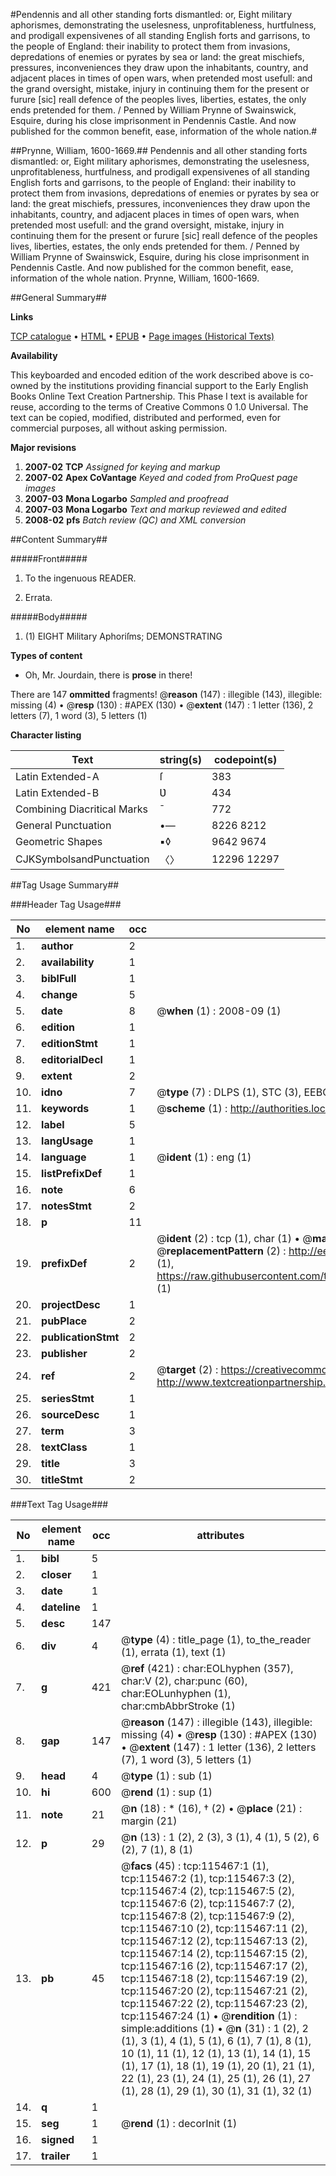 #Pendennis and all other standing forts dismantled: or, Eight military aphorismes, demonstrating the uselesness, unprofitableness, hurtfulness, and prodigall expensivenes of all standing English forts and garrisons, to the people of England: their inability to protect them from invasions, depredations of enemies or pyrates by sea or land: the great mischiefs, pressures, inconveniences they draw upon the inhabitants, country, and adjacent places in times of open wars, when pretended most usefull: and the grand oversight, mistake, injury in continuing them for the present or furure [sic] reall defence of the peoples lives, liberties, estates, the only ends pretended for them. / Penned by William Prynne of Swainswick, Esquire, during his close imprisonment in Pendennis Castle. And now published for the common benefit, ease, information of the whole nation.#

##Prynne, William, 1600-1669.##
Pendennis and all other standing forts dismantled: or, Eight military aphorismes, demonstrating the uselesness, unprofitableness, hurtfulness, and prodigall expensivenes of all standing English forts and garrisons, to the people of England: their inability to protect them from invasions, depredations of enemies or pyrates by sea or land: the great mischiefs, pressures, inconveniences they draw upon the inhabitants, country, and adjacent places in times of open wars, when pretended most usefull: and the grand oversight, mistake, injury in continuing them for the present or furure [sic] reall defence of the peoples lives, liberties, estates, the only ends pretended for them. / Penned by William Prynne of Swainswick, Esquire, during his close imprisonment in Pendennis Castle. And now published for the common benefit, ease, information of the whole nation.
Prynne, William, 1600-1669.

##General Summary##

**Links**

[TCP catalogue](http://www.ota.ox.ac.uk/tcp/)  • 
[HTML](http://tei.it.ox.ac.uk/tcp/Texts-HTML/free/A91/A91238.html)  • 
[EPUB](http://tei.it.ox.ac.uk/tcp/Texts-EPUB/free/A91/A91238.epub) • 
[Page images (Historical Texts)](https://data.historicaltexts.jisc.ac.uk/view?pubId=eebo-99863277e&pageId=eebo-99863277e-115467-1)

**Availability**

This keyboarded and encoded edition of the
	       work described above is co-owned by the institutions
	       providing financial support to the Early English Books
	       Online Text Creation Partnership. This Phase I text is
	       available for reuse, according to the terms of Creative
	       Commons 0 1.0 Universal. The text can be copied,
	       modified, distributed and performed, even for
	       commercial purposes, all without asking permission.

**Major revisions**

1. __2007-02__ __TCP__ *Assigned for keying and markup*
1. __2007-02__ __Apex CoVantage__ *Keyed and coded from ProQuest page images*
1. __2007-03__ __Mona Logarbo__ *Sampled and proofread*
1. __2007-03__ __Mona Logarbo__ *Text and markup reviewed and edited*
1. __2008-02__ __pfs__ *Batch review (QC) and XML conversion*

##Content Summary##

#####Front#####

1. To the ingenuous READER.

1. Errata.

#####Body#####

1. (1) EIGHT Military Aphoriſms; DEMONSTRATING

**Types of content**

  * Oh, Mr. Jourdain, there is **prose** in there!

There are 147 **ommitted** fragments! 
 @__reason__ (147) : illegible (143), illegible: missing (4)  •  @__resp__ (130) : #APEX (130)  •  @__extent__ (147) : 1 letter (136), 2 letters (7), 1 word (3), 5 letters (1)

**Character listing**


|Text|string(s)|codepoint(s)|
|---|---|---|
|Latin Extended-A|ſ|383|
|Latin Extended-B|Ʋ|434|
|Combining             Diacritical Marks|̄|772|
|General Punctuation|•—|8226 8212|
|Geometric Shapes|▪◊|9642 9674|
|CJKSymbolsandPunctuation|〈〉|12296 12297|

##Tag Usage Summary##

###Header Tag Usage###

|No|element name|occ|attributes|
|---|---|---|---|
|1.|__author__|2||
|2.|__availability__|1||
|3.|__biblFull__|1||
|4.|__change__|5||
|5.|__date__|8| @__when__ (1) : 2008-09 (1)|
|6.|__edition__|1||
|7.|__editionStmt__|1||
|8.|__editorialDecl__|1||
|9.|__extent__|2||
|10.|__idno__|7| @__type__ (7) : DLPS (1), STC (3), EEBO-CITATION (1), PROQUEST (1), VID (1)|
|11.|__keywords__|1| @__scheme__ (1) : http://authorities.loc.gov/ (1)|
|12.|__label__|5||
|13.|__langUsage__|1||
|14.|__language__|1| @__ident__ (1) : eng (1)|
|15.|__listPrefixDef__|1||
|16.|__note__|6||
|17.|__notesStmt__|2||
|18.|__p__|11||
|19.|__prefixDef__|2| @__ident__ (2) : tcp (1), char (1)  •  @__matchPattern__ (2) : ([0-9\-]+):([0-9IVX]+) (1), (.+) (1)  •  @__replacementPattern__ (2) : http://eebo.chadwyck.com/downloadtiff?vid=$1&page=$2 (1), https://raw.githubusercontent.com/textcreationpartnership/Texts/master/tcpchars.xml#$1 (1)|
|20.|__projectDesc__|1||
|21.|__pubPlace__|2||
|22.|__publicationStmt__|2||
|23.|__publisher__|2||
|24.|__ref__|2| @__target__ (2) : https://creativecommons.org/publicdomain/zero/1.0/ (1), http://www.textcreationpartnership.org/docs/. (1)|
|25.|__seriesStmt__|1||
|26.|__sourceDesc__|1||
|27.|__term__|3||
|28.|__textClass__|1||
|29.|__title__|3||
|30.|__titleStmt__|2||


###Text Tag Usage###

|No|element name|occ|attributes|
|---|---|---|---|
|1.|__bibl__|5||
|2.|__closer__|1||
|3.|__date__|1||
|4.|__dateline__|1||
|5.|__desc__|147||
|6.|__div__|4| @__type__ (4) : title_page (1), to_the_reader (1), errata (1), text (1)|
|7.|__g__|421| @__ref__ (421) : char:EOLhyphen (357), char:V (2), char:punc (60), char:EOLunhyphen (1), char:cmbAbbrStroke (1)|
|8.|__gap__|147| @__reason__ (147) : illegible (143), illegible: missing (4)  •  @__resp__ (130) : #APEX (130)  •  @__extent__ (147) : 1 letter (136), 2 letters (7), 1 word (3), 5 letters (1)|
|9.|__head__|4| @__type__ (1) : sub (1)|
|10.|__hi__|600| @__rend__ (1) : sup (1)|
|11.|__note__|21| @__n__ (18) : * (16), † (2)  •  @__place__ (21) : margin (21)|
|12.|__p__|29| @__n__ (13) : 1 (2), 2 (3), 3 (1), 4 (1), 5 (2), 6 (2), 7 (1), 8 (1)|
|13.|__pb__|45| @__facs__ (45) : tcp:115467:1 (1), tcp:115467:2 (1), tcp:115467:3 (2), tcp:115467:4 (2), tcp:115467:5 (2), tcp:115467:6 (2), tcp:115467:7 (2), tcp:115467:8 (2), tcp:115467:9 (2), tcp:115467:10 (2), tcp:115467:11 (2), tcp:115467:12 (2), tcp:115467:13 (2), tcp:115467:14 (2), tcp:115467:15 (2), tcp:115467:16 (2), tcp:115467:17 (2), tcp:115467:18 (2), tcp:115467:19 (2), tcp:115467:20 (2), tcp:115467:21 (2), tcp:115467:22 (2), tcp:115467:23 (2), tcp:115467:24 (1)  •  @__rendition__ (1) : simple:additions (1)  •  @__n__ (31) : 1 (2), 2 (1), 3 (1), 4 (1), 5 (1), 6 (1), 7 (1), 8 (1), 10 (1), 11 (1), 12 (1), 13 (1), 14 (1), 15 (1), 17 (1), 18 (1), 19 (1), 20 (1), 21 (1), 22 (1), 23 (1), 24 (1), 25 (1), 26 (1), 27 (1), 28 (1), 29 (1), 30 (1), 31 (1), 32 (1)|
|14.|__q__|1||
|15.|__seg__|1| @__rend__ (1) : decorInit (1)|
|16.|__signed__|1||
|17.|__trailer__|1||
